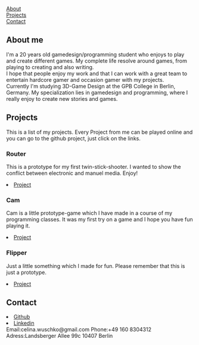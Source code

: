 [About](#About)  
[Projects](#Projects)  
[Contact](#Contact)

## About me
<a name="About"></a>
I'm a 20 years old gamedesign/programming student who enjoys to play and create different games. My complete life resolve around games, from playing to creating and also writing.  
I hope that people enjoy my work and that I can work with a great team to entertain hardcore gamer and occasion gamer with my projects.  
Currently I'm studying 3D-Game Design at the GPB College in Berlin, Germany. My specialization lies in gamedesign and programming, where I really enjoy to create new stories and games.

## Projects
<a name="Projects"></a>
This is a list of my projects.
Every Project from me can be played online and you can go to the github project, just click on the links.

### Router
This is a prototype for my first twin-stick-shooter. I wanted to show the conflict between electronic and manuel media. Enjoy!  
<li><a href="https://github.com/CLina10/Router">Project</a></li>  

### Cam
Cam is a little prototype-game which I have made in a course of my programming classes. It was my first try on a game and I hope you have fun playing it.  
<li><a href="https://github.com/CLina10/Cam">Project</a></li>  

### Flipper
Just a little something which I made for fun. Please remember that this is just a prototype.  
<li><a href="https://github.com/CLina10/Flipper">Project</a></li>  

## Contact
<a name="Contact"></a>
<li><a href="https://github.com/CLina10">Github</a></li>
<li><a href="https://www.linkedin.com/in/celina-wuschko-10aa3a162/">Linkedin</a></li>
Email:celina.wuschko@gmail.com  
Phone:+49 160 8304312  
Adress:Landsberger Allee 99c 10407 Berlin
